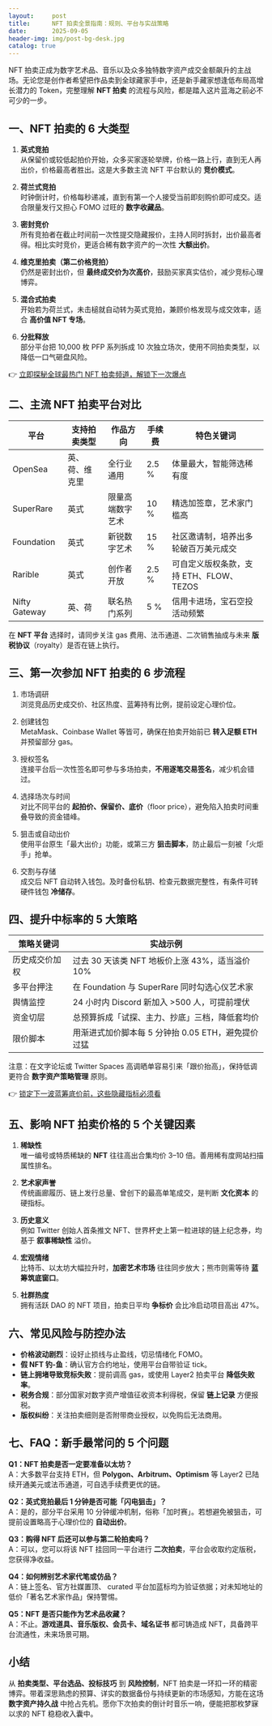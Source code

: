```yaml
---
layout:     post
title:      NFT 拍卖全景指南：规则、平台与实战策略
date:       2025-09-05
header-img: img/post-bg-desk.jpg
catalog: true
---
```


NFT 拍卖正成为数字艺术品、音乐以及众多独特数字资产成交金额飙升的主战场。无论您是创作者希望把作品卖到全球藏家手中，还是新手藏家想逢低布局高增长潜力的 Token，完整理解 **NFT 拍卖** 的流程与风险，都是踏入这片蓝海之前必不可少的一步。

## 一、NFT 拍卖的 6 大类型

1. **英式竞拍**  
   从保留价或较低起拍价开始，众多买家逐轮举牌，价格一路上行，直到无人再出价，价格最高者胜出。这是大多数主流 NFT 平台默认的 **竞价模式**。

2. **荷兰式竞拍**  
   时钟倒计时，价格每秒递减，直到有第一个人接受当前即刻购价即可成交。适合限量发行又担心 FOMO 过旺的 **数字收藏品**。

3. **密封竞价**  
   所有竞拍者在截止时间前一次性提交隐藏报价，主持人同时拆封，出价最高者得。相比实时竞价，更适合稀有数字资产的一次性 **大额出价**。

4. **维克里拍卖（第二价格竞拍）**  
   仍然是密封出价，但 **最终成交价为次高价**，鼓励买家真实估价，减少竞标心理博弈。

5. **混合式拍卖**  
   开始若为荷兰式，未击槌就自动转为英式竞拍，兼顾价格发现与成交效率，适合 **高价值 NFT 专场**。

6. **分批释放**  
   部分平台把 10,000 枚 PFP 系列拆成 10 次独立场次，使用不同拍卖类型，以降低一口气砸盘风险。

👉 [立即探秘全球最热门 NFT 拍卖频道，解锁下一次爆点](https://okxdog.com/)

## 二、主流 NFT 拍卖平台对比

| 平台        | 支持拍卖类型   | 作品方向           | 手续费 | 特色关键词                                  |
|-------------|----------------|--------------------|--------|---------------------------------------------|
| OpenSea     | 英、荷、维克里 | 全行业通用         | 2.5 %  | 体量最大，智能筛选稀有度                    |
| SuperRare   | 英式           | 限量高端数字艺术   | 10 %   | 精选加签章，艺术家门槛高                    |
| Foundation  | 英式           | 新锐数字艺术       | 15 %   | 社区邀请制，培养出多轮破百万美元成交        |
| Rarible     | 英式           | 创作者开放         | 2.5 %  | 可自定义版权条款，支持 ETH、FLOW、TEZOS     |
| Nifty Gateway| 英、荷         | 联名热门系列       | 5 %    | 信用卡进场，宝石空投活动频繁                |

在 **NFT 平台** 选择时，请同步关注 gas 费用、法币通道、二次销售抽成与未来 **版税协议**（royalty）是否在链上执行。

## 三、第一次参加 NFT 拍卖的 6 步流程

1. 市场调研  
   浏览竞品历史成交价、社区热度、蓝筹持有比例，提前设定心理价位。

2. 创建钱包  
   MetaMask、Coinbase Wallet 等皆可，确保在拍卖开始前已 **转入足额 ETH** 并预留部分 gas。

3. 授权签名  
   连接平台后一次性签名即可参与多场拍卖，**不用逐笔交易签名**，减少机会错过。

4. 选择场次与时间  
   对比不同平台的 **起拍价、保留价、底价**（floor price），避免陷入拍卖时间重叠导致的资金错峰。

5. 狙击或自动出价  
   使用平台原生「最大出价」功能，或第三方 **狙击脚本**，防止最后一刻被「火炬手」抢单。

6. 交割与存储  
   成交后 NFT 自动转入钱包。及时备份私钥、检查元数据完整性，有条件可转硬件钱包 **冷储存**。

## 四、提升中标率的 5 大策略

| 策略关键词     | 实战示例                                         |
|----------------|--------------------------------------------------|
| 历史成交价加权 | 过去 30 天该类 NFT 地板价上涨 43%，适当溢价 10% |
| 多平台押注     | 在 Foundation 与 SuperRare 同时勾选心仪艺术家    |
| 舆情监控       | 24 小时内 Discord 新加入 >500 人，可提前埋伏     |
| 资金切层       | 总预算拆成「试探、主力、抄底」三档，降低套均价   |
| 限价脚本       | 用渐进式加价脚本每 5 分钟抬 0.05 ETH，避免提价过猛 |

注意：在文字论坛或 Twitter Spaces 高调晒单容易引来「跟价抬高」，保持低调更符合 **数字资产策略管理** 原则。

👉 [锁定下一波蓝筹底价前，这些隐藏指标必须看](https://okxdog.com/)

## 五、影响 NFT 拍卖价格的 5 个关键因素

1. **稀缺性**  
   唯一编号或特质稀缺的 **NFT** 往往高出合集均价 3–10 倍。善用稀有度网站扫描属性排名。

2. **艺术家声誉**  
   传统画廊履历、链上发行总量、曾创下的最高单笔成交，是判断 **文化资本** 的硬指标。

3. **历史意义**  
   例如 Twitter 创始人首条推文 NFT、世界杯史上第一粒进球的链上纪念券，均基于 **叙事稀缺性** 溢价。

4. **宏观情绪**  
   比特币、以太坊大幅拉升时，**加密艺术市场** 往往同步放大；熊市则需等待 **蓝筹筑底窗口**。

5. **社群热度**  
   拥有活跃 DAO 的 NFT 项目，拍卖日平均 **争标价** 会比冷启动项目高出 47%。

## 六、常见风险与防控办法

- **价格波动剧烈**：设好止损线与止盈线，切忌情绪化 FOMO。  
- **假 NFT 钓-鱼**：确认官方合约地址，使用平台自带验证 tick。  
- **链上拥堵导致竞标失败**：提前调高 gas，或使用 Layer2 拍卖平台 **降低失败率**。  
- **税务合规**：部分国家对数字资产增值征收资本利得税，保留 **链上记录** 方便报税。  
- **版权纠纷**：关注拍卖细则是否附带商业授权，以免购后无法商用。

## 七、FAQ：新手最常问的 5 个问题

**Q1：NFT 拍卖是否一定要准备以太坊？**  
A：大多数平台支持 ETH，但 **Polygon、Arbitrum、Optimism** 等 Layer2 已陆续开通美元或法币通道，可自选手续费更优的链。

**Q2：英式竞拍最后 1 分钟是否可能「闪电狙击」？**  
A：是的，部分平台采用 10 分钟缓冲机制，俗称「加时赛」。若想避免被狙击，可提前设置略高于心理价位的 **自动出价**。

**Q3：购得 NFT 后还可以参与第二轮拍卖吗？**  
A：可以，您可以将该 NFT 挂回同一平台进行 **二次拍卖**，平台会收取约定版税，您获得净收益。

**Q4：如何辨别艺术家代笔或仿品？**  
A：链上签名、官方社媒置顶、 curated 平台加蓝标均为验证依据；对未知地址的低价「著名艺术家作品」保持警惕。

**Q5：NFT 是否只能作为艺术品收藏？**  
A：不止。**游戏道具、音乐版权、会员卡、域名证书** 都可铸造成 NFT，具备跨平台流通性，未来场景可期。

## 小结

从 **拍卖类型、平台选品、投标技巧** 到 **风险控制**，NFT 拍卖是一环扣一环的精密博弈。带着深思熟虑的预算、详实的数据备份与持续更新的市场感知，方能在这场 **数字资产持久战** 中抢占先机。愿你下次拍卖的倒计时音乐一响，便能把那枚梦寐以求的 NFT 稳稳收入囊中。